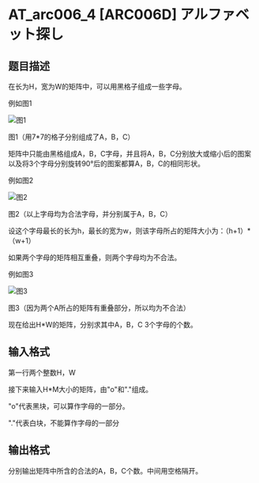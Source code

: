 # AT_arc006_4 [ARC006D] アルファベット探し

## 题目描述

在长为H，宽为W的矩阵中，可以用黑格子组成一些字母。

例如图1

![图1](https://cdn.luogu.com.cn/upload/image_hosting/8yah7syy.png)
图1（用7*7的格子分别组成了A，B，C）

矩阵中只能由黑格组成A，B，C字母，并且将A，B，C分别放大或缩小后的图案以及将3个字母分别旋转90°后的图案都算A，B，C的相同形状。

例如图2

![图2](https://cdn.luogu.com.cn/upload/image_hosting/zb1lce1g.png)

图2（以上字母均为合法字母，并分别属于A，B，C）

设这个字母最长的长为h，最长的宽为w，则该字母所占的矩阵大小为：（h+1）*（w+1）

如果两个字母的矩阵相互重叠，则两个字母均为不合法。

例如图3

![图3](https://cdn.luogu.com.cn/upload/image_hosting/v3hirerx.png)

图3（因为两个A所占的矩阵有重叠部分，所以均为不合法）

现在给出H*W的矩阵，分别求其中A，B，C 3个字母的个数。

## 输入格式

第一行两个整数H，W

接下来输入H*M大小的矩阵，由"o"和"."组成。

"o"代表黑块，可以算作字母的一部分。

"."代表白块，不能算作字母的一部分

## 输出格式

分别输出矩阵中所含的合法的A，B，C个数。中间用空格隔开。